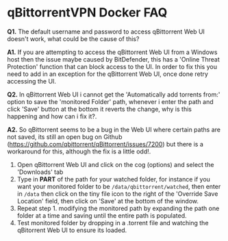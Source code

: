 # **qBittorrentVPN Docker FAQ**

**Q1.** The default username and password to access qBittorrent Web UI doesn't work, what could be the cause of this?

**A1.** If you are attempting to access the qBittorrent Web UI from a Windows host then the issue maybe caused by BitDefender, this has a 'Online Threat Protection' function that can block access to the UI. In order to fix this you need to add in an exception for the qBittorrent Web UI, once done retry accessing the UI.

**Q2.** In qBittorrent Web UI i cannot get the 'Automatically add torrents from:' option to save the 'monitored Folder' path, whenever i enter the path and click 'Save' button at the bottom it reverts the change, why is this happening and how can i fix it?.

**A2.** So qBittorrent seems to be a bug in the Web UI where certain paths are not saved, its still an open bug on Github (https://github.com/qbittorrent/qBittorrent/issues/7200) but there is a workaround for this, although the fix is a little odd!.

1. Open qBittorrent Web UI and click on the cog (options) and select the 'Downloads' tab
2. Type in **PART** of the path for your watched folder, for instance if you want your monitored folder to be ```/data/qbittorrent/watched```, then enter in ```/data``` then click on the tiny file icon to the right of the 'Override Save Location' field, then click on 'Save' at the bottom of the window.
3. Repeat step 1. modifying the monitored path by expanding the path one folder at a time and saving until the entire path is populated.
4. Test monitored folder by dropping in a .torrent file and watching the qBitorrent Web UI to ensure its loaded.